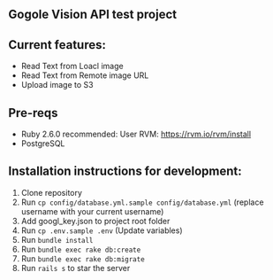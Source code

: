 ## Gogole Vision API test project



## Current features:
* Read Text from Loacl image
* Read Text from Remote image URL
* Upload image to S3


## Pre-reqs
* Ruby 2.6.0
  recommended: User RVM: https://rvm.io/rvm/install 
* PostgreSQL
 
## Installation instructions for development:
1. Clone repository
1. Run `cp config/database.yml.sample config/database.yml` (replace username with your current username)
1. Add googl_key.json to project root folder
1. Run `cp .env.sample .env` (Update variables)
1. Run `bundle install`
1. Run `bundle exec rake db:create`
1. Run `bundle exec rake db:migrate`
1. Run `rails s` to star the server

